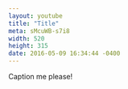 ```yaml
--- 
layout: youtube
title: "Title"
meta: sMcuWB-s7i8
width: 520
height: 315
date: 2016-05-09 16:34:44 -0400
---
```

<!-- Meta should be slug of YouTube link watch?v=... -->
<!-- Width of embed video object; max 520 -->
<!-- Height of embed video object, match ratio to height -->
<!-- CMD+SHIFT+OPT+D for date in Sublime Text (insertDate plugin) -->

Caption me please!